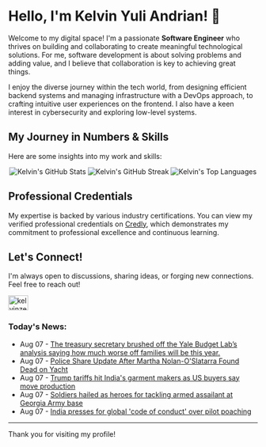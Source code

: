 # Hello, I'm Kelvin Yuli Andrian! 👋

Welcome to my digital space! I'm a passionate **Software Engineer** who thrives on building and collaborating to create meaningful technological solutions. For me, software development is about solving problems and adding value, and I believe that collaboration is key to achieving great things.

I enjoy the diverse journey within the tech world, from designing efficient backend systems and managing infrastructure with a DevOps approach, to crafting intuitive user experiences on the frontend. I also have a keen interest in cybersecurity and exploring low-level systems.

## My Journey in Numbers & Skills

Here are some insights into my work and skills:

<p align="center">
  <img src="https://github-readme-stats.vercel.app/api?username=kelvinzer0&show_icons=true&theme=radical" alt="Kelvin's GitHub Stats" />
  <img src="https://github-readme-streak-stats.herokuapp.com/?user=kelvinzer0&theme=radical" alt="Kelvin's GitHub Streak" />
  <img src="https://github-readme-stats.vercel.app/api/top-langs/?username=kelvinzer0&layout=compact&theme=radical" alt="Kelvin's Top Languages" />
</p>

## Professional Credentials

My expertise is backed by various industry certifications. You can view my verified professional credentials on [Credly](https://www.credly.com/users/kelvin-yuli-andrian/badges), which demonstrates my commitment to professional excellence and continuous learning.

## Let's Connect!

I'm always open to discussions, sharing ideas, or forging new connections. Feel free to reach out!

<p align="left">
    <a href="https://linkedin.com/in/kelvinzero" target="blank"><img align="center" src="https://cdn.jsdelivr.net/npm/simple-icons@3.0.1/icons/linkedin.svg" alt="kelvinzero" height="30" width="40" /></a>
</p>

### Today's News:

<!-- feed start -->
- Aug 07 - [The treasury secretary brushed off the Yale Budget Lab’s analysis saying how much worse off families will be this year.](https://www.yahoo.com/news/videos/treasury-secretary-brushed-off-yale-161432225.html)
- Aug 07 - [Police Share Update After Martha Nolan-O'Slatarra Found Dead on Yacht](https://www.yahoo.com/news/articles/police-share-martha-nolan-oslatarra-151503688.html)
- Aug 07 - [Trump tariffs hit India's garment makers as US buyers say move production](https://finance.yahoo.com/news/trump-tariffs-hit-indias-garment-145649808.html)
- Aug 07 - [Soldiers hailed as heroes for tackling armed assailant at Georgia Army base](https://www.yahoo.com/news/articles/soldiers-hailed-heroes-tackling-armed-145512546.html)
- Aug 07 - [India presses for global 'code of conduct' over pilot poaching](https://finance.yahoo.com/news/india-presses-global-code-conduct-130138798.html)
<!-- feed end -->

---

Thank you for visiting my profile!